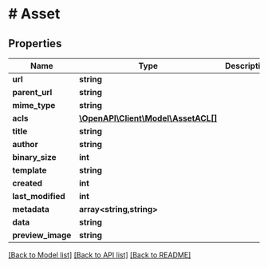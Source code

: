 # # Asset

## Properties

Name | Type | Description | Notes
------------ | ------------- | ------------- | -------------
**url** | **string** |  |
**parent_url** | **string** |  |
**mime_type** | **string** |  |
**acls** | [**\OpenAPI\Client\Model\AssetACL[]**](AssetACL.md) |  |
**title** | **string** |  |
**author** | **string** |  |
**binary_size** | **int** |  |
**template** | **string** |  |
**created** | **int** |  |
**last_modified** | **int** |  |
**metadata** | **array<string,string>** |  |
**data** | **string** |  | [optional]
**preview_image** | **string** |  | [optional]

[[Back to Model list]](../../README.md#models) [[Back to API list]](../../README.md#endpoints) [[Back to README]](../../README.md)
